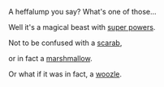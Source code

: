 A heffalump you say? What's one of those...

Well it's a magical beast with [super powers](../super-powers/practice-flying.md).

Not to be confused with a [scarab](../scarab/goddess.md),

 or in fact a [marshmallow](../marshmallow.md).

 Or what if it was in fact, a [woozle](../woozle.md).
